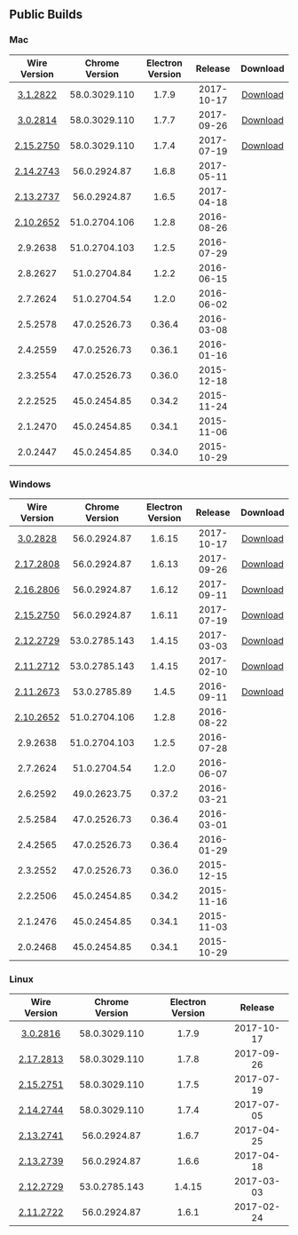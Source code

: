 ## Public Builds

### Mac

Wire Version | Chrome Version | Electron Version | Release | Download
:---:|:---:|:---:|:---:|:---:
[3.1.2822](https://github.com/wireapp/wire-desktop/releases/tag/release%2F3.1.2822) | 58.0.3029.110 | 1.7.9 | 2017-10-17 | [Download](https://github.com/wireapp/wire-desktop/releases/download/release%2F3.1.2822/wire-3.1.2822.pkg)
[3.0.2814](https://github.com/wireapp/wire-desktop/releases/tag/release%2F3.0.2804) | 58.0.3029.110 | 1.7.7 | 2017-09-26 | [Download](https://github.com/wireapp/wire-desktop/releases/download/release%2F3.0.2804/wire-3.0.2804.pkg)
[2.15.2750](https://github.com/wireapp/wire-desktop/releases/tag/macos%2F2.15.2750) | 58.0.3029.110 | 1.7.4 | 2017-07-19 | [Download](https://github.com/wireapp/wire-desktop/releases/download/macos%2F2.15.2750/wire-2.15.2750.pkg)
[2.14.2743](https://github.com/wireapp/wire-desktop/releases/tag/release%2F2.14.2743) | 56.0.2924.87 | 1.6.8 | 2017-05-11 | 
[2.13.2737](https://github.com/wireapp/wire-desktop/releases/tag/release%2F2.13.2737) | 56.0.2924.87 | 1.6.5 | 2017-04-18 | 
[2.10.2652](https://github.com/wireapp/wire-desktop/releases/tag/release%2F2.10.2652) | 51.0.2704.106 | 1.2.8 | 2016-08-26 | 
2.9.2638 | 51.0.2704.103 | 1.2.5 | 2016-07-29 | 
2.8.2627 | 51.0.2704.84 | 1.2.2 | 2016-06-15 |
2.7.2624 | 51.0.2704.54 | 1.2.0 | 2016-06-02 |
2.5.2578 | 47.0.2526.73 | 0.36.4 | 2016-03-08 |
2.4.2559 | 47.0.2526.73 | 0.36.1 | 2016-01-16 |
2.3.2554 | 47.0.2526.73 | 0.36.0 | 2015-12-18 |
2.2.2525 | 45.0.2454.85 | 0.34.2 | 2015-11-24 |
2.1.2470 | 45.0.2454.85 | 0.34.1 | 2015-11-06 |
2.0.2447 | 45.0.2454.85 | 0.34.0 | 2015-10-29 |

### Windows

Wire Version | Chrome Version | Electron Version | Release | Download
:---:|:---:|:---:|:---:|:---:
[3.0.2828](https://github.com/wireapp/wire-desktop/releases/tag/release%2F3.0.2828) | 56.0.2924.87 | 1.6.15 | 2017-10-17 | [Download](https://github.com/wireapp/wire-desktop/releases/download/release%2F3.0.2828/wire-3.0.2828.exe)
[2.17.2808](https://github.com/wireapp/wire-desktop/releases/tag/release%2F2.17.2808) | 56.0.2924.87 | 1.6.13 | 2017-09-26 | [Download](https://github.com/wireapp/wire-desktop/releases/download/release%2F2.17.2808/wire-2.17.2808.exe)
[2.16.2806](https://github.com/wireapp/wire-desktop/releases/tag/release%2F2.16.2806) | 56.0.2924.87 | 1.6.12 | 2017-09-11 | [Download](https://github.com/wireapp/wire-desktop/releases/download/release%2F2.16.2806/wire-2.16.2806.exe)
[2.15.2750](https://github.com/wireapp/wire-desktop/releases/tag/release%2F2.15.2750) | 56.0.2924.87 | 1.6.11 | 2017-07-19 | [Download](https://github.com/wireapp/wire-desktop/releases/download/release%2F2.15.2750/wire-2.15.2750.exe)
[2.12.2729](https://github.com/wireapp/wire-desktop/releases/tag/release%2F2.12.2729) | 53.0.2785.143 | 1.4.15 | 2017-03-03 | [Download](https://github.com/wireapp/wire-desktop/releases/download/release%2F2.12.2729/wire-2.12.2729.exe)
[2.11.2712](https://github.com/wireapp/wire-desktop/releases/tag/release%2F2.11.2712) | 53.0.2785.143 | 1.4.15 | 2017-02-10 | [Download](https://github.com/wireapp/wire-desktop/releases/download/release%2F2.11.2712/wire-2.11.2712.exe)
[2.11.2673](https://github.com/wireapp/wire-desktop/releases/tag/release%2F2.11.2673) | 53.0.2785.89 | 1.4.5 | 2016-09-11 | [Download](https://github.com/wireapp/wire-desktop/releases/download/release%2F2.11.2673/wire-2.11.2673.exe)
[2.10.2652](https://github.com/wireapp/wire-desktop/releases/tag/release%2F2.10.2652) | 51.0.2704.106 | 1.2.8 | 2016-08-22
2.9.2638 | 51.0.2704.103 | 1.2.5 | 2016-07-28
2.7.2624 | 51.0.2704.54 | 1.2.0 | 2016-06-07
2.6.2592 | 49.0.2623.75 | 0.37.2 | 2016-03-21
2.5.2584 | 47.0.2526.73 | 0.36.4 | 2016-03-01
2.4.2565 | 47.0.2526.73 | 0.36.4 | 2016-01-29
2.3.2552 | 47.0.2526.73 | 0.36.0 | 2015-12-15
2.2.2506 | 45.0.2454.85 | 0.34.2 | 2015-11-16
2.1.2476 | 45.0.2454.85 | 0.34.1 | 2015-11-03
2.0.2468 | 45.0.2454.85 | 0.34.1 | 2015-10-29

### Linux

Wire Version | Chrome Version | Electron Version | Release
:---:|:---:|:---:|:---:
[3.0.2816](https://github.com/wireapp/wire-desktop/releases/tag/release%2F3.0.2816) | 58.0.3029.110 | 1.7.9 | 2017-10-17
[2.17.2813](https://github.com/wireapp/wire-desktop/releases/tag/release%2F2.17.2813) | 58.0.3029.110 | 1.7.8 | 2017-09-26
[2.15.2751](https://github.com/wireapp/wire-desktop/releases/tag/release%2F2.15.2751) | 58.0.3029.110 | 1.7.5 | 2017-07-19
[2.14.2744](https://github.com/wireapp/wire-desktop/releases/tag/release%2F2.14.2744) | 58.0.3029.110 | 1.7.4 | 2017-07-05
[2.13.2741](https://github.com/wireapp/wire-desktop/releases/tag/release%2F2.13.2741) | 56.0.2924.87 | 1.6.7 | 2017-04-25
[2.13.2739](https://github.com/wireapp/wire-desktop/releases/tag/release%2F2.13.2739) | 56.0.2924.87 | 1.6.6 | 2017-04-18
[2.12.2729](https://github.com/wireapp/wire-desktop/releases/tag/release%2F2.12.2729) | 53.0.2785.143 | 1.4.15 | 2017-03-03
[2.11.2722](https://github.com/wireapp/wire-desktop/releases/tag/release%2F2.11.2722) | 56.0.2924.87 | 1.6.1 | 2017-02-24
